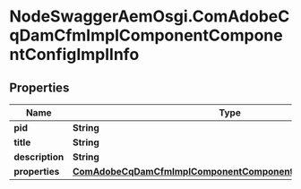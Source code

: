 # NodeSwaggerAemOsgi.ComAdobeCqDamCfmImplComponentComponentConfigImplInfo

## Properties
Name | Type | Description | Notes
------------ | ------------- | ------------- | -------------
**pid** | **String** |  | [optional] 
**title** | **String** |  | [optional] 
**description** | **String** |  | [optional] 
**properties** | [**ComAdobeCqDamCfmImplComponentComponentConfigImplProperties**](ComAdobeCqDamCfmImplComponentComponentConfigImplProperties.md) |  | [optional] 


